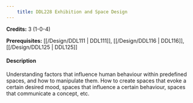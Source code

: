 ```yaml
---
    title: DDL228 Exhibition and Space Design
---
```

**Credits:** 3 (1-0-4)



**Prerequisites:** [[/Design/DDL111 | DDL111]], [[/Design/DDL116 | DDL116]], [[/Design/DDL125 | DDL125]]

#### Description 
Understanding factors that influence human behaviour within predefined spaces, and how to manipulate them. How to create spaces that evoke a certain desired mood, spaces that influence a certain behaviour, spaces that communicate a concept, etc.